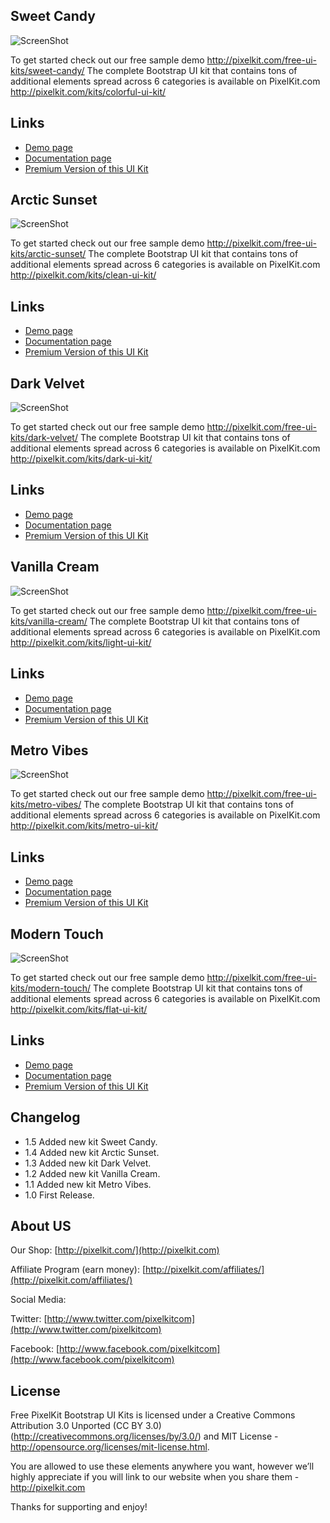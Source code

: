 ## Sweet Candy

![ScreenShot](http://pixelkit.com/wp-content/uploads/2013/05/The-Basics1.jpg)

To get started check out our free sample demo <http://pixelkit.com/free-ui-kits/sweet-candy/> The complete Bootstrap UI kit that contains tons of additional elements spread across 6 categories is available on PixelKit.com <http://pixelkit.com/kits/colorful-ui-kit/>

## Links

+ [Demo page](http://pixelkit.com/free-ui-kits/sweet-candy/)
+ [Documentation page](http://pixelkit.com/free-ui-kits/sweet-candy/docs/)
+ [Premium Version of this UI Kit](http://pixelkit.com/kits/colorful-ui-kit/)

## Arctic Sunset

![ScreenShot](http://pixelkit.com/wp-content/uploads/2013/04/The-Basics.jpg)

To get started check out our free sample demo <http://pixelkit.com/free-ui-kits/arctic-sunset/> The complete Bootstrap UI kit that contains tons of additional elements spread across 6 categories is available on PixelKit.com <http://pixelkit.com/kits/clean-ui-kit/>

## Links

+ [Demo page](http://pixelkit.com/free-ui-kits/arctic-sunset/)
+ [Documentation page](http://pixelkit.com/free-ui-kits/arctic-sunset/docs/)
+ [Premium Version of this UI Kit](http://pixelkit.com/kits/clean-ui-kit/)

## Dark Velvet

![ScreenShot](http://pixelkit.com/wp-content/uploads/2013/05/01.Basics1.jpg)

To get started check out our free sample demo <http://pixelkit.com/free-ui-kits/dark-velvet/> The complete Bootstrap UI kit that contains tons of additional elements spread across 6 categories is available on PixelKit.com <http://pixelkit.com/kits/dark-ui-kit/>

## Links

+ [Demo page](http://pixelkit.com/free-ui-kits/dark-velvet/)
+ [Documentation page](http://pixelkit.com/free-ui-kits/dark-velvet/docs/)
+ [Premium Version of this UI Kit](http://pixelkit.com/kits/dark-ui-kit/)

## Vanilla Cream

![ScreenShot](http://pixelkit.com/wp-content/uploads/2013/05/The-Basics.jpg)

To get started check out our free sample demo <http://pixelkit.com/free-ui-kits/vanilla-cream/> The complete Bootstrap UI kit that contains tons of additional elements spread across 6 categories is available on PixelKit.com <http://pixelkit.com/kits/light-ui-kit/>

## Links

+ [Demo page](http://pixelkit.com/free-ui-kits/vanilla-cream/)
+ [Documentation page](http://pixelkit.com/free-ui-kits/vanilla-cream/docs/)
+ [Premium Version of this UI Kit](http://pixelkit.com/kits/light-ui-kit/)

## Metro Vibes

![ScreenShot](http://pixelkit.com/wp-content/uploads/2013/10/metro-vibes.jpg)

To get started check out our free sample demo <http://pixelkit.com/free-ui-kits/metro-vibes/> The complete Bootstrap UI kit that contains tons of additional elements spread across 6 categories is available on PixelKit.com <http://pixelkit.com/kits/metro-ui-kit/>

## Links

+ [Demo page](http://pixelkit.com/free-ui-kits/metro-vibes/)
+ [Documentation page](http://pixelkit.com/free-ui-kits/metro-vibes/docs/)
+ [Premium Version of this UI Kit](http://pixelkit.com/kits/metro-ui-kit/)

## Modern Touch

![ScreenShot](http://pixelkit.com/wp-content/uploads/2013/07/TheBasics.jpg)

To get started check out our free sample demo <http://pixelkit.com/free-ui-kits/modern-touch/> The complete Bootstrap UI kit that contains tons of additional elements spread across 6 categories is available on PixelKit.com <http://pixelkit.com/kits/flat-ui-kit/>

## Links

+ [Demo page](http://pixelkit.com/free-ui-kits/modern-touch/)
+ [Documentation page](http://pixelkit.com/free-ui-kits/modern-touch/docs/)
+ [Premium Version of this UI Kit](http://pixelkit.com/kits/flat-ui-kit/)

## Changelog

+ 1.5 Added new kit Sweet Candy.
+ 1.4 Added new kit Arctic Sunset.
+ 1.3 Added new kit Dark Velvet.
+ 1.2 Added new kit Vanilla Cream.
+ 1.1 Added new kit Metro Vibes.
+ 1.0 First Release.
 
## About US
 
Our Shop: [http://pixelkit.com/](http://pixelkit.com)

Affiliate Program (earn money): [http://pixelkit.com/affiliates/](http://pixelkit.com/affiliates/)

Social Media:

Twitter: [http://www.twitter.com/pixelkitcom](http://www.twitter.com/pixelkitcom)

Facebook: [http://www.facebook.com/pixelkitcom](http://www.facebook.com/pixelkitcom)

## License

Free PixelKit Bootstrap UI Kits is licensed under a Creative Commons Attribution 3.0 Unported (CC BY 3.0)  (http://creativecommons.org/licenses/by/3.0/) and MIT License - http://opensource.org/licenses/mit-license.html. 

You are allowed to use these elements anywhere you want, however we’ll highly appreciate if you will link to our website when you share them - http://pixelkit.com

Thanks for supporting and enjoy!
